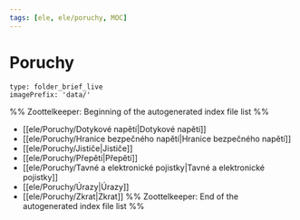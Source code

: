 ```yaml
---
tags: [ele, ele/poruchy, MOC]
---
```

# Poruchy
```ccard
type: folder_brief_live
imagePrefix: 'data/'
```
%% Zoottelkeeper: Beginning of the autogenerated index file list  %%
-  [[ele/Poruchy/Dotykové napětí|Dotykové napětí]]
-  [[ele/Poruchy/Hranice bezpečného napětí|Hranice bezpečného napětí]]
-  [[ele/Poruchy/Jističe|Jističe]]
-  [[ele/Poruchy/Přepětí|Přepětí]]
-  [[ele/Poruchy/Tavné a elektronické pojistky|Tavné a elektronické pojistky]]
-  [[ele/Poruchy/Úrazy|Úrazy]]
-  [[ele/Poruchy/Zkrat|Zkrat]]
%% Zoottelkeeper: End of the autogenerated index file list  %%
